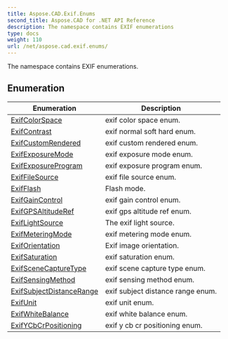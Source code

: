```yaml
---
title: Aspose.CAD.Exif.Enums
second_title: Aspose.CAD for .NET API Reference
description: The namespace contains EXIF enumerations
type: docs
weight: 110
url: /net/aspose.cad.exif.enums/
---
```

The namespace contains EXIF enumerations.

## Enumeration

| Enumeration | Description |
| --- | --- |
| [ExifColorSpace](./exifcolorspace/) | exif color space enum. |
| [ExifContrast](./exifcontrast/) | exif normal soft hard enum. |
| [ExifCustomRendered](./exifcustomrendered/) | exif custom rendered enum. |
| [ExifExposureMode](./exifexposuremode/) | exif exposure mode enum. |
| [ExifExposureProgram](./exifexposureprogram/) | exif exposure program enum. |
| [ExifFileSource](./exiffilesource/) | exif file source enum. |
| [ExifFlash](./exifflash/) | Flash mode. |
| [ExifGainControl](./exifgaincontrol/) | exif gain control enum. |
| [ExifGPSAltitudeRef](./exifgpsaltituderef/) | exif gps altitude ref enum. |
| [ExifLightSource](./exiflightsource/) | The exif light source. |
| [ExifMeteringMode](./exifmeteringmode/) | exif metering mode enum. |
| [ExifOrientation](./exiforientation/) | Exif image orientation. |
| [ExifSaturation](./exifsaturation/) | exif saturation enum. |
| [ExifSceneCaptureType](./exifscenecapturetype/) | exif scene capture type enum. |
| [ExifSensingMethod](./exifsensingmethod/) | exif sensing method enum. |
| [ExifSubjectDistanceRange](./exifsubjectdistancerange/) | exif subject distance range enum. |
| [ExifUnit](./exifunit/) | exif unit enum. |
| [ExifWhiteBalance](./exifwhitebalance/) | exif white balance enum. |
| [ExifYCbCrPositioning](./exifycbcrpositioning/) | exif y cb cr positioning enum. |


